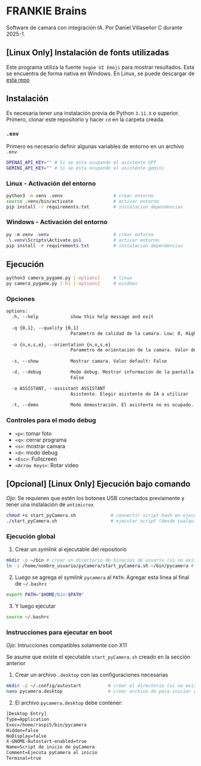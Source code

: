 # FRANKIE Brains

Software de camara con integración IA. Por Daniel Villaseñor C durante 2025-1.

## [Linux Only] Instalación de fonts utilizadas

Este programa utiliza la fuente `Segoe UI Emoji` para mostrar resultados. Esta se encuentra de forma nativa en Windows. En Linux, se puede descargar de [esta repo](https://github.com/mrbvrz/segoe-ui-linux#)

## Instalación

Es necesaria tener una instalación previa de Python `3.11.X` o superior.
Primero, clonar este repositorio y hacer `cd` en la carpeta creada.

### `.env`

Primero es necesario definir algunas variables de entorno en un archivo `.env`

```bash
OPENAI_API_KEY="" # Si se esta ocupando el asistente GPT
GEMINI_API_KEY="" # Si se esta ocupando el asistente gemini
```

### Linux - Activación del entorno

```bash
python3 -m venv .venv                   # crear entorno
source .venv/bin/activate               # activar entorno
pip install -r requirements.txt         # instalacion dependencias
```

### Windows - Activación del entorno

```powershell
py -m venv .venv                        # crear entorno
.\.venv\Scripts\Activate.ps1            # activar entorno
pip install -r requirements.txt         # instalacion dependencias
```

## Ejecución

```bash
python3 camera_pygame.py [-options]     # linux
py camera_pygame.py [-h] [-options]     # windows
```

### Opciones

```txt
options:
  -h, --help            show this help message and exit
  
  -q {0,1}, --quality {0,1}
                        Parametro de calidad de la camara. Low: 0, High: 1. Valor default: 0
  
  -o {n,o,s,e}, --orientation {n,o,s,e}
                        Parametro de orientación de la camara. Valor default: n (norte)   
  
  -s, --show            Mostrar camara. Valor default: False

  -d, --debug           Modo debug. Mostrar información de la pantalla (controles y variables). Valor default:
                        False

  -a ASSISTANT, --assistant ASSISTANT
                        Asistente. Elegir asistente de IA a utilizar
  
  -t, --demo            Modo demostración. El asistente no es ocupado. Se utiliza un output de demostración. Valor default: False

```

### Controles para el modo debug

- `<p>`: tomar foto
- `<q>`: cerrar programa
- `<s>`: mostrar camara
- `<d>`: modo debug
- `<Esc>`: Fullscreen
- `<Arrow Keys>`: Rotar video

## [Opcional] [Linux Only] Ejecución bajo comando

_Ojo_: Se requieren que estén los botones USB conectados previamente y tener una instalación de `antimicrox`

```bash
chmod +x start_pyCamera.sh             # convertir script bash en ejecutable
./start_pyCamera.sh                    # ejecutar script (desde cualquier lugar)
```

### Ejecución global

1. Crear un _symlink_ al ejecutable del repositorio

```bash
mkdir -p ~/bin # crear un directorio de binarios de usuario (si no existe)
ln -s /home/nombre_usuario/pyCamera/start_pyCamera.sh ~/bin/pycamera # crear un symlink (pycamera) al ejecutable original
```

2. Luego se agrega el _symlink_ `pycamera` al `PATH`. Agregar esta linea al final de `~/.bashrc`

```bash
export PATH="$HOME/bin:$PATH"
```

3. Y luego ejecutar

```bash
source ~/.bashrc
```

### Instrucciones para ejecutar en boot

_Ojo_: Intrucciones compatibles solamente con X11

Se asume que existe el ejecutable `start_pyCamera.sh` creado en la sección anterior

1. Crear un archivo `.desktop` con las configuraciones necesarias

```bash
mkdir -p ~/.config/autostart          # crear el directorio (si no existe)
nano pycamera.desktop                 # crear archivo de para iniciar en el escritorio
```

2. El archivo `pycamera.desktop` debe contener:

```txt
[Desktop Entry]
Type=Application
Exec=/home/raspi5/bin/pycamera
Hidden=false
NoDisplay=false
X-GNOME-Autostart-enabled=true
Name=Script de inicio de pyCamera
Comment=Ejecuta pyCamera al inicio
Terminal=true
```
